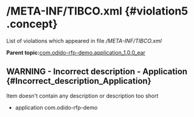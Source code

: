 # /META-INF/TIBCO.xml {#violation5 .concept}

List of violations which appeared in file */META-INF/TIBCO.xml*

**Parent topic:**[com.odido-rfp-demo.application\_1.0.0\_ear](../../../qa/projects/com.odido-rfp-demo.application_1.0.0_ear.md)

## WARNING - Incorrect description - Application {#Incorrect_description_Application}

Item doesn't contain any description or description too short

-   application com.odido-rfp-demo

